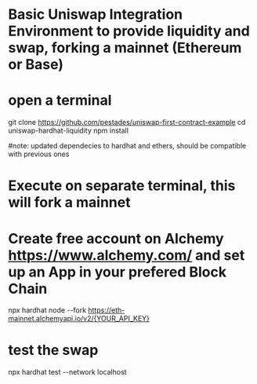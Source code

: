 # Basic Uniswap Integration Environment to provide liquidity and swap, forking a mainnet (Ethereum or Base)

# open a terminal
git clone https://github.com/pestades/uniswap-first-contract-example
cd uniswap-hardhat-liquidity
npm install

#note: updated dependecies to hardhat and ethers, should be compatible with previous ones

# Execute on separate terminal, this will fork a mainnet
# Create free account on Alchemy  https://www.alchemy.com/ and set up an App in your prefered Block Chain
npx hardhat node --fork https://eth-mainnet.alchemyapi.io/v2/{YOUR_API_KEY}

# test the swap
npx hardhat test --network localhost